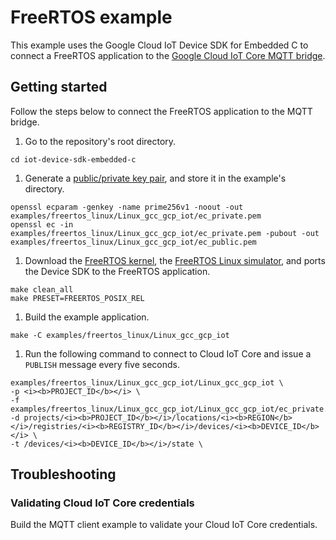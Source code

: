 # FreeRTOS example

This example uses the Google Cloud IoT Device SDK for Embedded C to connect a FreeRTOS application to the [Google Cloud IoT Core MQTT bridge](https://cloud.google.com/iot/docs/how-tos/mqtt-bridge#iot-core-mqtt-auth-run-cpp).

## Getting started

Follow the steps below to connect the FreeRTOS application to the MQTT bridge.

1. Go to the repository's root directory.

```
cd iot-device-sdk-embedded-c
```

1. Generate a [public/private key pair](https://cloud.google.com/iot/docs/how-tos/credentials/keys), and store it in the example's directory.

```
openssl ecparam -genkey -name prime256v1 -noout -out examples/freertos_linux/Linux_gcc_gcp_iot/ec_private.pem
openssl ec -in examples/freertos_linux/Linux_gcc_gcp_iot/ec_private.pem -pubout -out examples/freertos_linux/Linux_gcc_gcp_iot/ec_public.pem
```

1. Download the [FreeRTOS kernel](https://www.freertos.org/index.html), the [FreeRTOS Linux simulator](https://www.freertos.org/FreeRTOS-simulator-for-Linux.html), and ports the Device SDK to the FreeRTOS application.

```
make clean_all
make PRESET=FREERTOS_POSIX_REL
```

1. Build the example application.

```
make -C examples/freertos_linux/Linux_gcc_gcp_iot
```

1. Run the following command to connect to Cloud IoT Core and issue a `PUBLISH` message every five seconds.

```
examples/freertos_linux/Linux_gcc_gcp_iot/Linux_gcc_gcp_iot \
-p <i><b>PROJECT_ID</b></i> \
-f examples/freertos_linux/Linux_gcc_gcp_iot/Linux_gcc_gcp_iot/ec_private.pem
-d projects/<i><b>PROJECT_ID</b></i>/locations/<i><b>REGION</b></i>/registries/<i><b>REGISTRY_ID</b></i>/devices/<i><b>DEVICE_ID</b></i> \
-t /devices/<i><b>DEVICE_ID</b></i>/state \
```

## Troubleshooting

### Validating Cloud IoT Core credentials

Build the MQTT client example to validate your Cloud IoT Core credentials.
